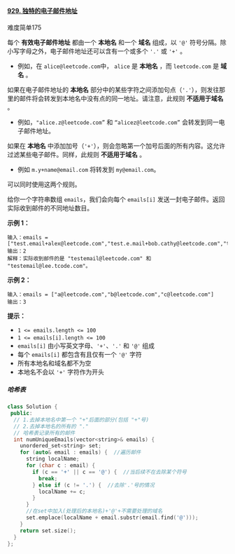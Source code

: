 #### [929. 独特的电子邮件地址](https://leetcode.cn/problems/unique-email-addresses/)

难度简单175

每个 **有效电子邮件地址** 都由一个 **本地名** 和一个 **域名** 组成，以 `'@'` 符号分隔。除小写字母之外，电子邮件地址还可以含有一个或多个 `'.'` 或 `'+'` 。

- 例如，在 `alice@leetcode.com`中， `alice` 是 **本地名** ，而 `leetcode.com` 是 **域名** 。

如果在电子邮件地址的 **本地名** 部分中的某些字符之间添加句点（`'.'`），则发往那里的邮件将会转发到本地名中没有点的同一地址。请注意，此规则 **不适用于域名** 。

- 例如，`"alice.z@leetcode.com”` 和 `“alicez@leetcode.com”` 会转发到同一电子邮件地址。

如果在 **本地名** 中添加加号（`'+'`），则会忽略第一个加号后面的所有内容。这允许过滤某些电子邮件。同样，此规则 **不适用于域名** 。

- 例如 `m.y+name@email.com` 将转发到 `my@email.com`。

可以同时使用这两个规则。

给你一个字符串数组 `emails`，我们会向每个 `emails[i]` 发送一封电子邮件。返回实际收到邮件的不同地址数目。

 

**示例 1：**

```
输入：emails = ["test.email+alex@leetcode.com","test.e.mail+bob.cathy@leetcode.com","testemail+david@lee.tcode.com"]
输出：2
解释：实际收到邮件的是 "testemail@leetcode.com" 和 "testemail@lee.tcode.com"。
```

**示例 2：**

```
输入：emails = ["a@leetcode.com","b@leetcode.com","c@leetcode.com"]
输出：3
```


**提示：**

- `1 <= emails.length <= 100`
- `1 <= emails[i].length <= 100`
- `emails[i]` 由小写英文字母、`'+'`、`'.'` 和 `'@'` 组成
- 每个 `emails[i]` 都包含有且仅有一个 `'@'` 字符
- 所有本地名和域名都不为空
- 本地名不会以 `'+'` 字符作为开头



##### 哈希表

```c++
class Solution {
 public:
  // 1.去掉本地名中第一个 "+"后面的部分(包括 "+"号)
  // 2.去掉本地名的所有的 "."
  // 哈希表记录所有的邮件
  int numUniqueEmails(vector<string>& emails) {
    unordered_set<string> set;
    for (auto& email : emails) {  //遍历邮件
      string localName;
      for (char c : email) {
        if (c == '+' || c == '@') {  //当后续不在去除某个符号
          break;
        } else if (c != '.') {  //去除'.'号的情况
          localName += c;
        }
      }
      //在set中加入(处理后的本地名)+'@'+不需要处理的域名
      set.emplace(localName + email.substr(email.find('@')));
    }
    return set.size();
  }
};
```

